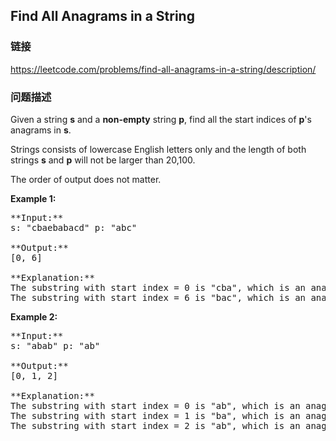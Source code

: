 ## Find All Anagrams in a String  
### 链接  
https://leetcode.com/problems/find-all-anagrams-in-a-string/description/  
### 问题描述
Given a string **s** and a **non-empty** string **p**, find all the start indices of **p**'s anagrams in **s**.

Strings consists of lowercase English letters only and the length of both strings **s** and **p** will not be larger than 20,100.

The order of output does not matter.

**Example 1:**
<pre>
**Input:**
s: "cbaebabacd" p: "abc"

**Output:**
[0, 6]

**Explanation:**
The substring with start index = 0 is "cba", which is an anagram of "abc".
The substring with start index = 6 is "bac", which is an anagram of "abc".
</pre>


**Example 2:**
<pre>
**Input:**
s: "abab" p: "ab"

**Output:**
[0, 1, 2]

**Explanation:**
The substring with start index = 0 is "ab", which is an anagram of "ab".
The substring with start index = 1 is "ba", which is an anagram of "ab".
The substring with start index = 2 is "ab", which is an anagram of "ab".
</pre>


